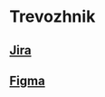 # Trevozhnik

## <a href="https://kenakula.atlassian.net/jira/software/projects/TR/boards/3">Jira</a>

## <a href="https://www.figma.com/design/EQV7zweuYdoU5MyUCNzLZx/Design?node-id=0-1&t=H9f0OfyWMVcruieM-0">Figma</a>
